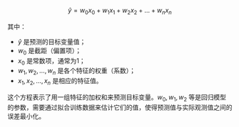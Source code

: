 

$$\hat{y} = w_0x_0 + w_1x_1 + w_2x_2 + \ldots + w_nx_n$$

其中：
- $\hat{y}$ 是预测的目标变量值；
- $w_0$ 是截距（偏置项）；
- $x_0$ 是常数项，通常为1；
- $w_1, w_2, \ldots, w_n$ 是各个特征的权重（系数）；
- $x_1, x_2, \ldots, x_n$ 是相应的特征值。

这个方程表示了用一组特征的加权和来预测目标变量。$w_0, w_1, w_2$ 等是回归模型的参数，需要通过拟合训练数据来估计它们的值，使得预测值与实际观测值之间的误差最小化。